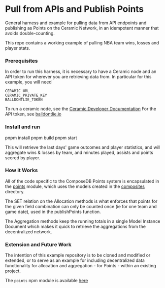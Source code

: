 # Pull from APIs and Publish Points

General harness and example for pulling data from API endpoints and publishing as Points on the Ceramic Network, in an idempotent manner that avoids double-counting.

This repo contains a working example of pulling NBA team wins, losses and player stats. 

### Prerequisites

In order to run this harness, it is necessary to have a Ceramic node and an API token for wherever you are retrieving data from.  In particular for this example, you will need

```
CERAMIC_URL
CERAMIC_PRIVATE_KEY
BALLDONTLIE_TOKEN
```
To run a ceramic node, see the [Ceramic Developer Documentation](https://developers.ceramic.network/) 
For the API token, see [balldontlie.io](https://balldontlie.io)

### Install and run

pnpm install
pnpm build
pnpm start

This will retrieve the last days' game outcomes and player statistics, and will aggregate wins & losses by team, and minutes played, assists and points scored by player.

### How it Works

All of the code specific to the ComposeDB Points system is encapsulated in the [points](src/points.ts) module, which uses the models created in the [composites](composites/) directory.

The SET relation on the Allocation methods is what enforces that points for the given field combination can only be counted once (ie for one team and game date), used in the publishPoints function.

The Aggregation methods keep the running totals in a single Model Instance Document which makes it quick to retrieve the aggregations from the decentralized network.

### Extension and Future Work

The intention of this example repository is to be cloned and modified or extended, or to serve as an example for including decentralized data functionality for allocation and aggregation - for Points - within an existing project.  
 
The `points` npm module is available [here](https://github.com/ceramicstudio/solutions)
